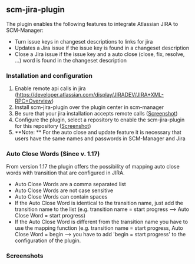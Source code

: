 scm-jira-plugin
---------------

The plugin enables the following features to integrate Atlassian JIRA to
SCM-Manager:

-   Turn issue keys in changeset descriptions to links for jira
-   Updates a Jira issue if the issue key is found in a changeset
    description
-   Close a Jira issue if the issue key and a auto close (close, fix,
    resolve, \...) word is found in the changeset description

### Installation and configuration

1.  Enable remote api calls in jira
    (https://developer.atlassian.com/display/JIRADEV/JIRA+XML-RPC+Overview)
2.  Install scm-jira-plugin over the plugin center in scm-manager
3.  Be sure that your jira installation accepts remote calls
    ([Screenshot](screenshots/scm-jira-plugin/jira-plugin-01.png "wikilink"))
4.  Configure the plugin, select a repository to enable the
    scm-jira-plugin for this repository
    ([Screenshot](screenshots/scm-jira-plugin/jira-plugin-02.png "wikilink"))
5.  \*\*Note: \*\* For the auto close and update feature it is necessary
    that users have the same names and passwords in SCM-Manager and Jira

### Auto Close Words (Since v. 1.17)

From version 1.17 the plugin offers the possibility of mapping auto
close words with transition that are configured in JIRA.

-   Auto Close Words are a comma separated list
-   Auto Close Words are not case sensitive
-   Auto Close Words can contain spaces
-   If the Auto Close Word is identical to the transition name, just add
    the transition name to the list (e.g. transition name = start
    progress \--\> Auto Close Word = start progress)
-   If the Auto Close Word is different from the transition name you
    have to use the mapping function (e.g. transition name = start
    progress, Auto Close Word = begin \--\> you have to add \'begin =
    start progress\' to the configuration of the plugin.

### Screenshots

[](screenshots/scm-jira-plugin/jira-plugin-01.png "wikilink")
[](screenshots/scm-jira-plugin/jira-plugin-02.png "wikilink")
[](screenshots/scm-jira-plugin/jira-plugin-03.png "wikilink")
[](screenshots/scm-jira-plugin/jira-plugin-04.png "wikilink")
[](screenshots/scm-jira-plugin/jira-plugin-05.png "wikilink")
